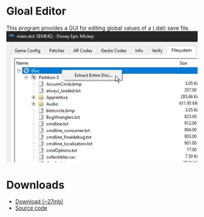 # Gloal Editor

This program provides a GUI for editing global values of a (.dat) save file.<img src="/site-images/extract-disc.png" class="article-image">

# Downloads
* [Download (~27mb)](https://github.com/andrewplus/Epic-Mickey-Global-Editor/releases/)
* [Source code](https://github.com/andrewplus/Epic-Mickey-Global-Editor)